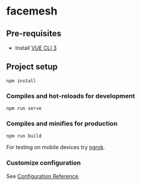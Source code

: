 # facemesh

## Pre-requisites
 - Install [VUE CLI 3](https://cli.vuejs.org/guide/installation.html) 

## Project setup

```
npm install
```

### Compiles and hot-reloads for development

```
npm run serve
```

### Compiles and minifies for production

```
npm run build
```

For testing on mobile devices try [ngrok](https://ngrok.com/).

### Customize configuration

See [Configuration Reference](https://cli.vuejs.org/config/).
